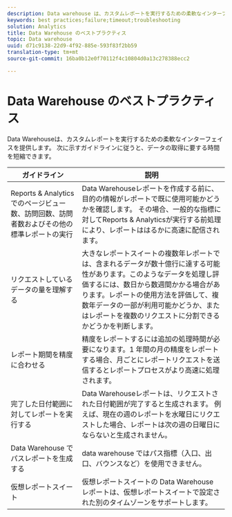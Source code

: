 ```yaml
---
description: Data warehouse は、カスタムレポートを実行するための柔軟なインターフェイスを備えています。次に示すガイドラインに従うと、データの取得に要する時間を短縮できます。
keywords: best practices;failure;timeout;troubleshooting
solution: Analytics
title: Data Warehouse のベストプラクティス
topic: Data warehouse
uuid: d71c9138-22d9-4f92-885e-593f83f2bb59
translation-type: tm+mt
source-git-commit: 16ba0b12e0f70112f4c10804d0a13c278388ecc2

---
```



# Data Warehouse のベストプラクティス

Data Warehouseは、カスタムレポートを実行するための柔軟なインターフェイスを提供します。 次に示すガイドラインに従うと、データの取得に要する時間を短縮できます。



| ガイドライン | 説明 |
|--- |--- |
| Reports &amp; Analyticsでのページビュー数、訪問回数、訪問者数およびその他の標準レポートの実行 | Data Warehouseレポートを作成する前に、目的の情報がレポートで既に使用可能かどうかを確認します。 その場合、一般的な指標に対してReports &amp; Analyticsが実行する前処理により、レポートははるかに高速に配信されます。 |
| リクエストしているデータの量を理解する | 大きなレポートスイートの複数年レポートでは、含まれるデータが数十億行に達する可能性があります。このようなデータを処理し評価するには、数日から数週間かかる場合があります。レポートの使用方法を評価して、複数年データの一部が利用可能かどうか、またはレポートを複数のリクエストに分割できるかどうかを判断します。 |
| レポート期間を精度に合わせる | 精度をレポートするには追加の処理時間が必要になります。1 年間の月の精度をレポートする場合、月ごとにレポートリクエストを送信するとレポートプロセスがより高速に処理されます。 |
| 完了した日付範囲に対してレポートを実行する | Data Warehouseレポートは、リクエストされた日付範囲が完了すると生成されます。 例えば、現在の週のレポートを水曜日にリクエストした場合、レポートは次の週の日曜日にならないと生成されません。 |
| Data Warehouse でパスレポートを生成する | data warehouse ではパス指標（入口、出口、バウンスなど）を使用できません。 |
| 仮想レポートスイート | 仮想レポートスイートの Data Warehouse レポートは、仮想レポートスイートで設定された別のタイムゾーンをサポートします。 |
